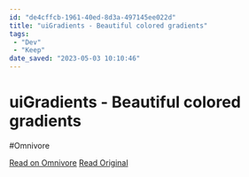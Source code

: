 ```yaml
---
id: "de4cffcb-1961-40ed-8d3a-497145ee022d"
title: "uiGradients - Beautiful colored gradients"
tags:
 - "Dev"
 - "Keep"
date_saved: "2023-05-03 10:10:46"
---
```


# uiGradients - Beautiful colored gradients
#Omnivore

[Read on Omnivore](https://omnivore.app/me/ui-gradients-beautiful-colored-gradients-187e0e0e0bb)
[Read Original](https://uigradients.com)

